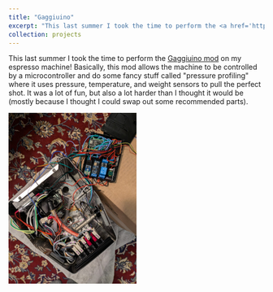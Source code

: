 ```yaml
---
title: "Gaggiuino"
excerpt: "This last summer I took the time to perform the <a href='https://gaggiuino.github.io'>Gaggiuino mod</a> on my espresso machine! Basically, this mod allows the machine to be controlled by a microcontroller and do some fancy stuff called 'pressure profiling' where it uses pressure, temperature, and weight sensors to pull the perfect shot. It was a lot of fun, but also a lot harder than I thought it would be (mostly because I thought I could swap out some recommended parts). <br/><img src='/images/projects/integration_hell.jpg' width='25%' height='25%'>"
collection: projects
---
```


This last summer I took the time to perform the [Gaggiuino mod]('https://gaggiuino.github.io') on my espresso machine! Basically, this mod allows the machine to be controlled by a microcontroller and do some fancy stuff called "pressure profiling" where it uses pressure, temperature, and weight sensors to pull the perfect shot. It was a lot of fun, but also a lot harder than I thought it would be (mostly because I thought I could swap out some recommended parts).

<img src='/images/projects/integration_hell.jpg' width='50%' height='50%'>